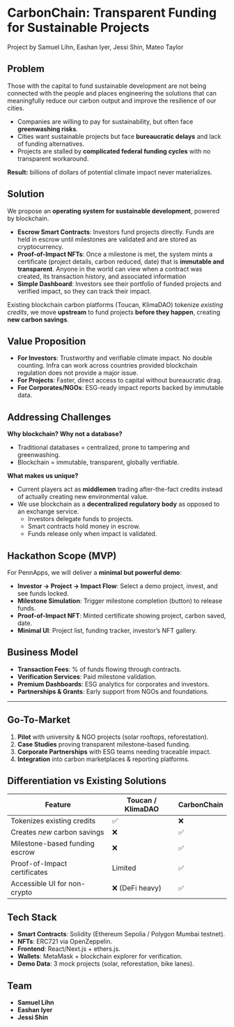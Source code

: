 # CarbonChain: Transparent Funding for Sustainable Projects
Project by Samuel Lihn, Eashan Iyer, Jessi Shin, Mateo Taylor

## Problem
Those with the capital to fund sustainable development are not being connected with the people and places engineering the solutions that can meaningfully reduce our carbon output and improve the resilience of our cities. 

- Companies are willing to pay for sustainability, but often face **greenwashing risks**.  
- Cities want sustainable projects but face **bureaucratic delays** and lack of funding alternatives.  
- Projects are stalled by **complicated federal funding cycles** with no transparent workaround.  

**Result:** billions of dollars of potential climate impact never materializes.

## Solution
We propose an **operating system for sustainable development**, powered by blockchain.  

- **Escrow Smart Contracts**: Investors fund projects directly. Funds are held in escrow until milestones are validated and are stored as cryptocurrency.
- **Proof-of-Impact NFTs**: Once a milestone is met, the system mints a certificate (project details, carbon reduced, date) that is **immutable and transparent**. Anyone in the world can view when a contract was created, its transaction history, and associated information
- **Simple Dashboard**: Investors see their portfolio of funded projects and verified impact, so they can track their impact.

Existing blockchain carbon platforms (Toucan, KlimaDAO) tokenize *existing credits*, we move **upstream** to fund projects **before they happen**, creating **new carbon savings**.

## Value Proposition
- **For Investors**: Trustworthy and verifiable climate impact. No double counting. Infra can work across countries provided blockchain regulation does not provide a major issue. 
- **For Projects**: Faster, direct access to capital without bureaucratic drag. 
- **For Corporates/NGOs**: ESG-ready impact reports backed by immutable data. 

## Addressing Challenges
**Why blockchain? Why not a database?**  
- Traditional databases = centralized, prone to tampering and greenwashing.  
- Blockchain = immutable, transparent, globally verifiable.  

**What makes us unique?**  
- Current players act as **middlemen** trading after-the-fact credits instead of actually creating new environmental value. 
- We use blockchain as a **decentralized regulatory body** as opposed to an exchange service. 
  - Investors delegate funds to projects.  
  - Smart contracts hold money in escrow.  
  - Funds release only when impact is validated.  

## Hackathon Scope (MVP)
For PennApps, we will deliver a **minimal but powerful demo**:  

- **Investor → Project → Impact Flow**: Select a demo project, invest, and see funds locked.  
- **Milestone Simulation**: Trigger milestone completion (button) to release funds.  
- **Proof-of-Impact NFT**: Minted certificate showing project, carbon saved, date.  
- **Minimal UI**: Project list, funding tracker, investor’s NFT gallery.  

## Business Model
- **Transaction Fees**: % of funds flowing through contracts.  
- **Verification Services**: Paid milestone validation.  
- **Premium Dashboards**: ESG analytics for corporates and investors.  
- **Partnerships & Grants**: Early support from NGOs and foundations.  

---

## Go-To-Market
1. **Pilot** with university & NGO projects (solar rooftops, reforestation).  
2. **Case Studies** proving transparent milestone-based funding.  
3. **Corporate Partnerships** with ESG teams needing traceable impact.  
4. **Integration** into carbon marketplaces & reporting platforms.  


## Differentiation vs Existing Solutions
| Feature                        | Toucan / KlimaDAO | **CarbonChain** |
|--------------------------------|-------------------|-----------------|
| Tokenizes existing credits      | ✅                | ❌ |
| Creates *new* carbon savings    | ❌                | ✅ |
| Milestone-based funding escrow  | ❌                | ✅ |
| Proof-of-Impact certificates    | Limited           | ✅ |
| Accessible UI for non-crypto    | ❌ (DeFi heavy)   | ✅ |

## Tech Stack
- **Smart Contracts**: Solidity (Ethereum Sepolia / Polygon Mumbai testnet).  
- **NFTs**: ERC721 via OpenZeppelin.  
- **Frontend**: React/Next.js + ethers.js.  
- **Wallets**: MetaMask + blockchain explorer for verification.  
- **Demo Data**: 3 mock projects (solar, reforestation, bike lanes).  

## Team
- **Samuel Lihn**
- **Eashan Iyer**
- **Jessi Shin**
